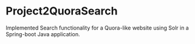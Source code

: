 # Project2QuoraSearch

Implemented Search functionality for a Quora-like website using Solr in a Spring-boot Java application.
